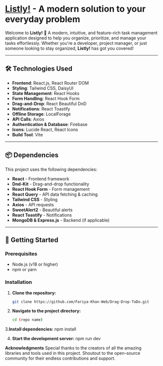 
# [Listly!](https://to-do-b74d0.web.app/) - A modern solution to your everyday problem

Welcome to **Listly!** 🎉 A modern, intuitive, and feature-rich task management application designed to help you organize, prioritize, and manage your tasks effortlessly. Whether you're a developer, project manager, or just someone looking to stay organized, **Listly!** has got you covered!

---

## 🛠️ Technologies Used

- **Frontend**: React.js, React Router DOM
- **Styling**: Tailwind CSS, DaisyUI
- **State Management**: React Hooks
- **Form Handling**: React Hook Form
- **Drag-and-Drop**: React Beautiful DnD
- **Notifications**: React Toastify
- **Offline Storage**: LocalForage
- **API Calls**: Axios
- **Authentication & Database**: Firebase
- **Icons**: Lucide React, React Icons
- **Build Tool**: Vite

---

## 📦 Dependencies
This project uses the following dependencies:
- **React** - Frontend framework
- **Dnd-Kit** - Drag-and-drop functionality
- **React Hook Form** - Form management
- **React Query** - API data fetching & caching
- **Tailwind CSS** - Styling
- **Axios** - API requests
- **SweetAlert2** - Beautiful alerts
- **React Toastify** - Notifications
- **MongoDB & Express.js** - Backend (if applicable)

---

## 🚀 Getting Started

### Prerequisites

- Node.js (v18 or higher)
- npm or yarn

### Installation

1. **Clone the repository:**
   ```bash
   git clone https://github.com/Fariya-Khan-Web/Drag-Drop-ToDo.git

2. **Navigate to the project directory:**
   ```bash
   cd (repo name)

3.**Install dependencies:**
npm install

4. **Start the development server:**
npm run dev


**Acknowledgments**
Special thanks to the creators of all the amazing libraries and tools used in this project.
Shoutout to the open-source community for their endless contributions and support.